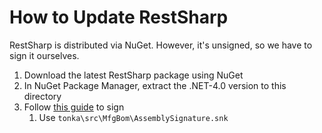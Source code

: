 # How to Update RestSharp

RestSharp is distributed via NuGet. However, it's unsigned, so we have to sign it ourselves.

1. Download the latest RestSharp package using NuGet
2. In NuGet Package Manager, extract the .NET-4.0 version to this directory
3. Follow [this guide](http://buffered.io/posts/net-fu-signing-an-unsigned-assembly-without-delay-signing/) to sign
	1. Use `tonka\src\MfgBom\AssemblySignature.snk`
